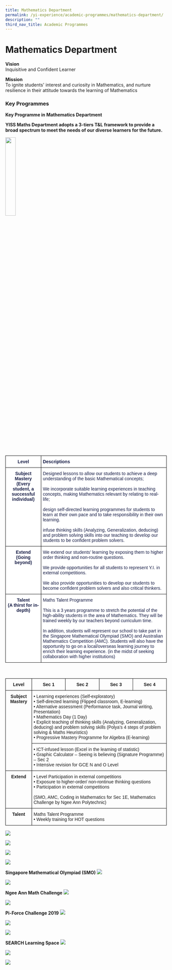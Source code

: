 ```yaml
---
title: Mathematics Department
permalink: /yi-experience/academic-programmes/mathematics-department/
description: ""
third_nav_title: Academic Programmes
---
```

# **Mathematics Department**

**Vision**   
Inquisitive and Confident Learner

**Mission**    
To ignite students' interest and curiosity in Mathematics, and nurture resilience in their attitude towards the learning of Mathematics  

### Key Programmes

**Key Programme in Mathematics Department**

**YISS Maths Department adopts a 3-tiers T&L framework to provide a broad spectrum to meet the needs of our diverse learners for the future.**

<img src="/images/Talent_Extend_Subject%20Master.jpg" 
     style="width:25%">
		 
<table style="border-collapse:collapse;border-spacing:0" class="tg"><thead><tr><th style="background-color:#FFF;border-color:#000000;border-style:solid;border-width:1px;color:#161C45;font-family:Arial, sans-serif;font-size:14px;font-weight:bold;overflow:hidden;padding:10px 5px;text-align:center;vertical-align:top;word-break:normal">Level<br></th><th style="background-color:#FFF;border-color:#000000;border-style:solid;border-width:1px;color:#161C45;font-family:Arial, sans-serif;font-size:14px;font-weight:bold;overflow:hidden;padding:10px 5px;text-align:left;vertical-align:top;word-break:normal">Descriptions<br></th></tr></thead><tbody><tr><td style="background-color:#FFF;border-color:black;border-style:solid;border-width:1px;color:#161C45;font-family:Arial, sans-serif;font-size:14px;font-weight:bold;overflow:hidden;padding:10px 5px;text-align:center;vertical-align:top;word-break:normal">Subject Mastery<br>(Every student, a successful individual)<br></td><td style="background-color:#FFF;border-color:black;border-style:solid;border-width:1px;color:#161C45;font-family:Arial, sans-serif;font-size:14px;overflow:hidden;padding:10px 5px;text-align:left;vertical-align:top;word-break:normal"><span style="background-color:initial">Designed lessons to allow our students to achieve a deep understanding of the basic Mathematical concepts;</span><br><br><span style="background-color:initial">We incorporate suitable learning experiences in teaching concepts, making Mathematics relevant by relating to real-life;</span><br><br><span style="background-color:initial">design self-directed learning programmes for students to learn at their own pace and to take responsibility in their own learning.</span><br><br><span style="background-color:initial">infuse thinking skills (Analyzing, Generalization, deducing) and problem solving skills into our teaching to develop our students to be confident problem solvers.</span></td></tr><tr><td style="background-color:#FFF;border-color:black;border-style:solid;border-width:1px;color:#161C45;font-family:Arial, sans-serif;font-size:14px;font-weight:bold;overflow:hidden;padding:10px 5px;text-align:center;vertical-align:top;word-break:normal">Extend<br>(Going beyond)<br></td><td style="background-color:#FFF;border-color:black;border-style:solid;border-width:1px;color:#161C45;font-family:Arial, sans-serif;font-size:14px;overflow:hidden;padding:10px 5px;text-align:left;vertical-align:top;word-break:normal"><span style="background-color:initial">We extend our students’ learning by exposing them to higher order thinking and non-routine questions.</span><br><br><span style="background-color:initial">We provide opportunities for all students to represent Y.I. in external competitions.</span><br><br><span style="background-color:initial">We also provide opportunities to develop our students to become confident problem solvers and also critical thinkers.</span></td></tr><tr><td style="background-color:#FFF;border-color:black;border-style:solid;border-width:1px;color:#161C45;font-family:Arial, sans-serif;font-size:14px;font-weight:bold;overflow:hidden;padding:10px 5px;text-align:center;vertical-align:top;word-break:normal">Talent<br>(A thirst for in-depth)<br></td><td style="background-color:#FFF;border-color:black;border-style:solid;border-width:1px;color:#161C45;font-family:Arial, sans-serif;font-size:14px;overflow:hidden;padding:10px 5px;text-align:left;vertical-align:top;word-break:normal"><span style="background-color:initial">Maths Talent Programme</span><br><br><span style="background-color:initial">This is a 3 years programme to stretch the potential of the high-ability students in the area of Mathematics. They will be trained weekly by our teachers beyond curriculum time.</span><br><br><span style="background-color:initial">In addition, students will represent our school to take part in the Singapore Mathematical Olympiad (SMO) and Australian Mathematics Competition (AMC). Students will also have the opportunity to go on a local/overseas learning journey to enrich their learning experience. (in the midst of seeking collaboration with higher institutions)</span></td></tr></tbody></table>
<br>



<table style="border-collapse:collapse;border-spacing:0" class="tg"><thead><tr><th style="border-color:#000000;border-style:solid;border-width:1px;font-family:Arial, sans-serif;font-size:14px;font-weight:bold;overflow:hidden;padding:10px 5px;text-align:center;vertical-align:top;word-break:normal">Level</th><th style="border-color:#000000;border-style:solid;border-width:1px;font-family:Arial, sans-serif;font-size:14px;font-weight:bold;overflow:hidden;padding:10px 5px;text-align:center;vertical-align:top;word-break:normal">Sec 1</th><th style="border-color:#000000;border-style:solid;border-width:1px;font-family:Arial, sans-serif;font-size:14px;font-weight:bold;overflow:hidden;padding:10px 5px;text-align:center;vertical-align:top;word-break:normal">Sec 2</th><th style="border-color:#000000;border-style:solid;border-width:1px;font-family:Arial, sans-serif;font-size:14px;font-weight:bold;overflow:hidden;padding:10px 5px;text-align:center;vertical-align:top;word-break:normal">Sec 3</th><th style="border-color:#000000;border-style:solid;border-width:1px;font-family:Arial, sans-serif;font-size:14px;font-weight:bold;overflow:hidden;padding:10px 5px;text-align:center;vertical-align:top;word-break:normal">Sec 4</th></tr></thead><tbody><tr><td style="border-color:#000000;border-style:solid;border-width:1px;font-family:Arial, sans-serif;font-size:14px;font-weight:bold;overflow:hidden;padding:10px 5px;text-align:center;vertical-align:top;word-break:normal" rowspan="2">Subject Mastery<br></td><td style="border-color:#000000;border-style:solid;border-width:1px;font-family:Arial, sans-serif;font-size:14px;overflow:hidden;padding:10px 5px;text-align:left;vertical-align:top;word-break:normal" colspan="4">• Learning experiences (Self-exploratory)<br>• Self-directed learning (Flipped classroom, E-learning)<br>• Alternative assessment (Performance task, Journal writing, Presentation)<br>• Mathematics Day (1 Day)<br>• Explicit teaching of thinking skills (Analyzing, Generalization, deducing) and problem solving skills (Polya’s 4 steps of problem solving &amp; Maths Heuristics)<br>• Progressive Mastery Programme for Algebra (E-learning)</td></tr><tr><td style="border-color:#000000;border-style:solid;border-width:1px;font-family:Arial, sans-serif;font-size:14px;overflow:hidden;padding:10px 5px;text-align:left;vertical-align:top;word-break:normal" colspan="4">• ICT-infused lesson (Excel in the learning of statistic)<br>• Graphic Calculator – Seeing is believing (Signature Programme) – Sec 2<br>• Intensive revision for GCE N and O Level</td></tr><tr><td style="border-color:#000000;border-style:solid;border-width:1px;font-family:Arial, sans-serif;font-size:14px;font-weight:bold;overflow:hidden;padding:10px 5px;text-align:center;vertical-align:top;word-break:normal">Extend<br></td><td style="border-color:#000000;border-style:solid;border-width:1px;font-family:Arial, sans-serif;font-size:14px;overflow:hidden;padding:10px 5px;text-align:left;vertical-align:top;word-break:normal" colspan="4">• Level Participation in external competitions<br>• Exposure to higher-order/ non-rontinue thinking questions<br>• Participation in external competitions<br><br>(SMO, AMC, Coding in Mathematics for Sec 1E, Mathematics Challenge by Ngee Ann Polytechnic)</td></tr><tr><td style="border-color:#000000;border-style:solid;border-width:1px;font-family:Arial, sans-serif;font-size:14px;font-weight:bold;overflow:hidden;padding:10px 5px;text-align:center;vertical-align:top;word-break:normal">Talent<br></td><td style="border-color:#000000;border-style:solid;border-width:1px;font-family:Arial, sans-serif;font-size:14px;overflow:hidden;padding:10px 5px;text-align:left;vertical-align:top;word-break:normal" colspan="4">Maths Talent Programme<br>• Weekly training for HOT questions</td></tr></tbody></table>





![](/images/SMO.jpg)

![](/images/Earch%20Room.jpg)

![](/images/Demo.jpg)

![](/images/Learn.jpg)

**Singapore Mathematical Olympiad (SMO)**
![](/images/photo1.png)

![](/images/math.jpg)

**Ngee Ann Math Challenge**
![](/images/PHOTO-2019-10-29-09-36-10.jpg)

![](/images/PHOTO-2019-10-29-09-36-11_3.jpg)


**Pi-Force Challenge 2019**
![](/images/Pri%20Students%20working%20-%20escape%20room.jpg)

![](/images/Pri%20Students%20working.jpg)

![](/images/Pi%20Force%20Group%20with%20GOH%20Dr%20Joseph%20Yeo.jpg)

**SEARCH Learning Space**
![](/images/WhatsApp%20Image%202019-04-05.jpeg)

![](/images/IMG_1685.jpg)

![](/images/IMG_1611.jpg)
